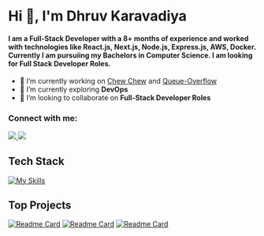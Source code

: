 <h1 align="left">Hi 👋, I'm Dhruv Karavadiya</h1>
<h4 align="left">I am a Full-Stack Developer with a 8+ months of experience and worked with technologies like React.js, Next.js, Node.js, Express.js, AWS, Docker. Currently I am pursuiing my Bachelors in Computer Science. I am looking for Full Stack Developer Roles.</h4>

- 🔭 I’m currently working on <a href ="https://github.com/dhruvkaravadiya/Chew-Chew">Chew Chew</a> and  <a href ="https://github.com/dhruvkaravadiya/queue-overflow">Queue-Overflow</a> 
- 🌱 I’m currently exploring **DevOps**
- 👯 I’m looking to collaborate on **Full-Stack Developer Roles**

<h3>Connect with me: </h3>
<a href="https://mail.google.com/mail/?view=cm&fs=1&to=dhruvkaravadiya22@gmail.com">
    <img src="https://skillicons.dev/icons?i=gmail" />
  </a>
  <a href="https://linkedin.com/in/dhruvkaravadiya">
    <img src="https://skillicons.dev/icons?i=linkedin" />
  </a>

## Tech Stack
[![My Skills](https://skillicons.dev/icons?i=js,ts,java,py,c,cs,bash,css,html,react,nextjs,nodejs,express,redux,mongodb,redis,mysql,sqlite,docker,linux,git,nginx,jest,tailwind,bootstrap,materialui,babel,vite,figma,vscode,webpack,postman,idea&perline=11)](https://skillicons.dev)

## Top Projects
[![Readme Card](https://github-readme-stats.vercel.app/api/pin/?username=dhruvkaravadiya&repo=Chew-Chew&theme=dark)](https://github.com/dhruvkaravadiya/Chew-Chew)
[![Readme Card](https://github-readme-stats.vercel.app/api/pin/?username=dhruvkaravadiya&repo=WIDEO&theme=dark)](https://github.com/dhruvkaravadiya/WIDEO)
[![Readme Card](https://github-readme-stats.vercel.app/api/pin/?username=dhruvkaravadiya&repo=queue-overflow&theme=dark)](https://github.com/dhruvkaravadiya/queue-overflow)
